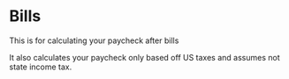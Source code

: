 # Bills

This is for calculating your paycheck after bills

It also calculates your paycheck only based off US taxes and assumes not state income tax.
